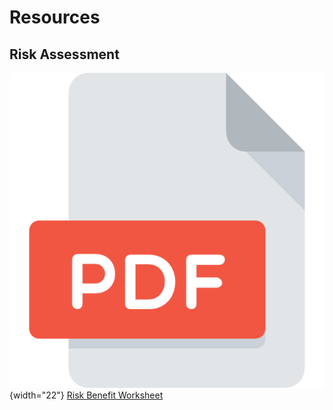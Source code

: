 # Resources

## Risk Assessment
![](../assets/images/pdf.png){width="22"} [Risk Benefit Worksheet](../pdf/risk-benefit-exercise.pdf)